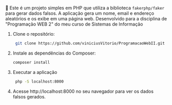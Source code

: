 🚀 Este é um projeto simples em PHP que utiliza a biblioteca `fakerphp/faker` para gerar dados falsos. A aplicação gera um nome, email e endereço aleatórios e os exibe em uma página web.
Desenvolvido para a disciplina de "Programação WEB 2" do meu curso de Sistemas de Informação

1. Clone o repositório:

   ```bash 
    git clone https://github.com/viniciusVitorio/ProgramacaoWebII.git 
   ```
2. Instale as dependências do Composer:
   ```bash
   composer install
   ```

3. Executar a aplicação
   ```bash
    php -S localhost:8000
   ```
4. Acesse http://localhost:8000 no seu navegador para ver os dados falsos gerados.

